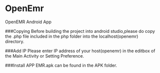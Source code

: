 # OpenEmr
OpenEMR Android App

###Copying
Before building the project into android studio,please do copy the .php file included in the php folder into the localhost(openemr) directory.

###Add IP
Please enter IP address of your host(openemr) in the editbox of the Main Activity or Setting Preference.

###Install APP
EMR.apk can be found in the APK folder.
